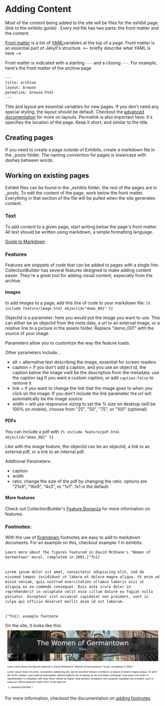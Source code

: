 

# Adding Content
Most of the content being added to the site will be files for the exhibit page. (link to the exhbits guide) <!-- Which link are you using here? --> . Every md file <!--clarify briefly what an md file is --> has two parts: the front matter and the content.


[Front matter](https://jekyllrb.com/docs/front-matter/) is a list of [YAML](https://yaml.org/)variables at the top of a page. Front matter is an essential part of Jekyll's structure. <-- briefly describe what YAML is here -->


Front matter is indicated with a starting `---` and a closing `---`. For example, here's the front matter of the archive page
```
---
title: archive
layout: browse
permalink: browse.html
---
```


Title and layout are essential variables for new pages. If you don't need any special styling, the layout should be default. Checkout the [advanced documentation](advanced.md) for more on layouts. Permalink is also important here: it's specifies the location of the page. Keep it short, and similar to the title. <!-- I would clarify here that the permalink is a link that can be internal or external. clarify what the different between those two are. Also clarify when you say make it short and simple that you're talking about if it's an internal link and that you mean the file name --> 


## Creating pages
If you need to create a page outside of Exhibits, create a markdown file in the _posts folder. The naming convention for pages is lowercase with dashes between words.


## Working on existing pages
Exhibit files can be found in the _exhibts folder, the rest of the pages are in _posts. To edit the content of the page, work below the front matter. Everything in that section of the file will be pulled when the site generates content.


### Text
To add content to a given page, start writing below the page's front matter. All text should be written using markdown, a simple formatting language.


[Guide to Markdown](https://www.markdownguide.org/basic-syntax/)


### Features
Features are snippets of code that can be added to pages with a single line. CollectionBuilder has several features designed to make adding content easier. They're a great tool for adding visual content, especially from the archive.


#### Images
to add images to a page, add this line of code to your markdown file: `{% include feature/image.html objectid="demo_001" %}`


Objectid is a parameter: here you would put the image you want to use. This can either be an objectid from the meta data, a url to an external image, or a relative link to a picture in the assets folder. Replace "demo_001" with the source of your image.


Parameters allow you to customize the way the feature loads.


Other parameters include...


- alt = alternative text describing the image, essential for screen readers
- caption = if you don't add a caption, and you use an object id, the caption below the image  vwill be the description from the metadata. use the caption tag if you want a custom caption, or add `caption:false` to remove it
- link = if you want to change the link that the image goes to when you click on the image. If you don't include the link parameter the url will automatically be the image source
 - width = will use responsive sizing to set the % size on desktop (will be 100% on mobile), choose from "25", "50", "75", or "100" (optional)


#### PDFs
You can include a pdf with `{% include feature/pdf.html objectid="demo_002" %}`


Like with the image feature, the objectid can be an objectid, a link to an external pdf, or a link to an internal pdf.


Additional Parameters:
- caption
- width
- ratio: change the size of the pdf by changing the ratio. options are "21x9", "16x9", "4x3", or "1x1". 1x1 is the default.


#### More features
Check out CollectionBuilder's [Feature Bonanza](https://collectionbuilder.github.io/collectionbuilder-gh/feature_options.html) for more information on features.


### Footnotes:
With the use of [Kramdown](https://kramdown.gettalong.org/) footnotes are easy to add to markdown documents. For an example on this, checkout example-1 in exhibits:


```
Learn more about the figures featured in David McShane's "Women of Germantown" mural, completed in 2001.[^fn1]


Lorem ipsum dolor sit amet, consectetur adipiscing elit, sed do eiusmod tempor incididunt ut labore et dolore magna aliqua. Ut enim ad minim veniam, quis nostrud exercitation ullamco laboris nisi ut aliquip ex ea commodo consequat. Duis aute irure dolor in reprehenderit in voluptate velit esse cillum dolore eu fugiat nulla pariatur. Excepteur sint occaecat cupidatat non proident, sunt in culpa qui officia deserunt mollit anim id est laborum.


[^fn1]: example footnote
```
On the site, it looks like this:
![screenshot of exhibit page with footnote](screenshots/adding-content-1.png)


 For more information, checkout the documentation on [adding footnotes](https://minicomp.github.io/ed/documentation/#footnotes)


